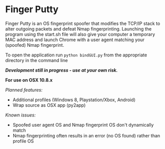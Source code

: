 Finger Putty
============

Finger Putty is an OS fingerprint spoofer that modifies the TCP/IP stack to alter outgoing packets and defeat Nmap fingerprinting.
Launching the program using the start.sh file will also give your computer a temporary MAC address and launch Chrome with a user agent matching your (spoofed) Nmap fingerprint.

To open the application run <code>python bindGUI.py</code> from the appropriate directory in the command line

***Development still in progress - use at your own risk.***

**For use on OSX 10.8.x**

*Planned features:*
* Additional profiles (Windows 8, Playstation/Xbox, Android)
* Wrap source as OSX app (py2app)

*Known issues:*
* Spoofed user agent OS and Nmap fingerprint OS don't dynamically match
* Nmap fingerprinting often results in an error (no OS found) rather than profile OS
